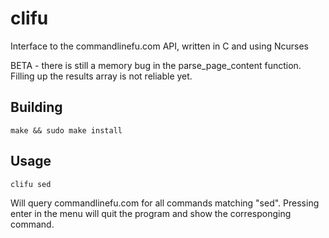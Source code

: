 clifu
=====

Interface to the commandlinefu.com API, written in C and using Ncurses

BETA - there is still a memory bug in the parse_page_content function. Filling up the results array is not reliable yet.

## Building  
  
`make && sudo make install`  
  
## Usage  

`clifu sed`  
  
Will query commandlinefu.com for all commands matching "sed". Pressing enter in the menu will quit the program and show the corresponging command.
